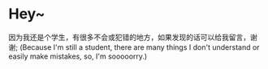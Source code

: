# Hey~
因为我还是个学生，有很多不会或犯错的地方，如果发现的话可以给我留言，谢谢;
(Because I'm still a student, there are many things I don't understand or easily make mistakes, so, I'm sooooorry.)
